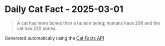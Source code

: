 # Daily Cat Fact - 2025-03-01

> A cat has more bones than a human being; humans have 206 and the cat has 230 bones.

Generated automatically using the [Cat Facts API](https://catfact.ninja)
